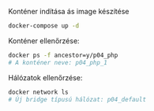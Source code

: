 Konténer indítása ás image készítése

```bash
docker-compose up -d
```

Konténer ellenőrzése:

```bash
docker ps -f ancestor=y/p04_php
# A konténer neve: p04_php_1
```

Hálózatok ellenőrzése:

```bash
docker network ls
# Új bridge típusú hálózat: p04_default
```